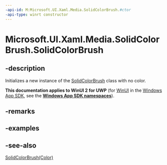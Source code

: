 ```yaml
---
-api-id: M:Microsoft.UI.Xaml.Media.SolidColorBrush.#ctor
-api-type: winrt constructor
---
```


<!-- Method syntax
public SolidColorBrush()
-->

# Microsoft.UI.Xaml.Media.SolidColorBrush.SolidColorBrush

## -description
Initializes a new instance of the [SolidColorBrush](solidcolorbrush.md) class with no color.

**This documentation applies to WinUI 2 for UWP** (for [WinUI](/windows/apps/winui/winui3/) in the [Windows App SDK](/windows/apps/windows-app-sdk/), see the **[Windows App SDK namespaces](/windows/windows-app-sdk/api/winrt/)**).

## -remarks

## -examples

## -see-also
[SolidColorBrush(Color)](solidcolorbrush_solidcolorbrush_2106742027.md)
